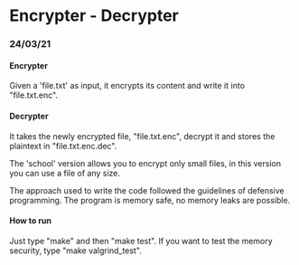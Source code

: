 # Encrypter - Decrypter #
### 24/03/21 ###
#### Encrypter ####
Given a 'file.txt' as input, it encrypts its content and write it into "file.txt.enc".

#### Decrypter ####
It takes the newly encrypted file, "file.txt.enc", decrypt it and stores the plaintext in "file.txt.enc.dec".

The 'school' version allows you to encrypt only small files, in this version you can use a file of any size.

The approach used to write the code followed the guidelines of defensive programming.
The program is memory safe, no memory leaks are possible.

#### How to run ####
Just type "make" and then "make test".
If you want to test the memory security, type "make valgrind_test".
